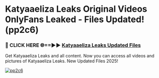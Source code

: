 # Katyaaeliza Leaks Original Videos 0nlyFans Leaked - Files Updated! (pp2c6)

<h3>🔴 CLICK HERE 🌐==►► <a href="https://tinyurl.com/2wckxsce" rel="nofollow">Katyaaeliza Leaks Updated Files</a></h3>

Get Katyaaeliza Leaks and all content. Now you can access all videos and pictures of Katyaaeliza Leaks. New Updated Files 2025!

[![pp2c6](https://i.imgur.com/AFduVYN.gif)](https://tinyurl.com/2wckxsce)
